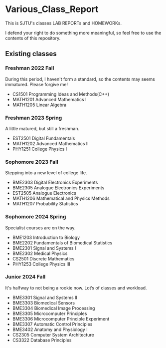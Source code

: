 # Various_Class_Report
This is SJTU's classes LAB REPORTs and HOMEWORKs. 

I defend your right to do something more meaningful, so feel free to use the contents of this repository.  



## Existing classes
### Freshman 2022 Fall
During this period, I haven't form a standard, so the contents may seems immatured. Please forgive me!
* CS1501           Programming Ideas and Methods(C++)
* MATH1201    Advanced Mathematics I
* MATH1205    Linear Algebra



### Freshman 2023 Spring

A little matured, but still a freshman.

* EST2501        Digital Fundamentals
* MATH1202    Advanced Mathematics II
* PHY1251       College Physics I



### Sophomore 2023 Fall

Stepping into a new level of college life.

* BME2303      Digital Electronics Experiments
* BME2305      Analogue Electronics Experiments
* EST2505        Analogue Electronics
* MATH1206   Mathematical and Physics Methods
* MATH1207   Probability Statistics



### Sophomore 2024 Spring

Specialist courses are on the way.

* BME1203     Introduction to Biology
* BME2202     Fundamentals of Biomedical Statistics
* BME2301     Signal and Systems I
* BME2302     Medical Physics
* CS2501        Discrete Mathematics
* PHY1253      College Physics III



### Junior 2024 Fall

It's halfway to not being a rookie now. Lot‘s of classes and workload.

* BME3301    Signal and Systems II
* BME3303    Biomedical Sensors
* BME3304    Biomedical Image Processing
* BME3305	Microcomputer Principles
* BME3306    Microcomputer Principle Experiment
* BME3307    Automatic Control Principles 
* BME3402    Anatomy and Physiology I
* CS2305       Computer System Architecture
* CS3322       Database Principles
